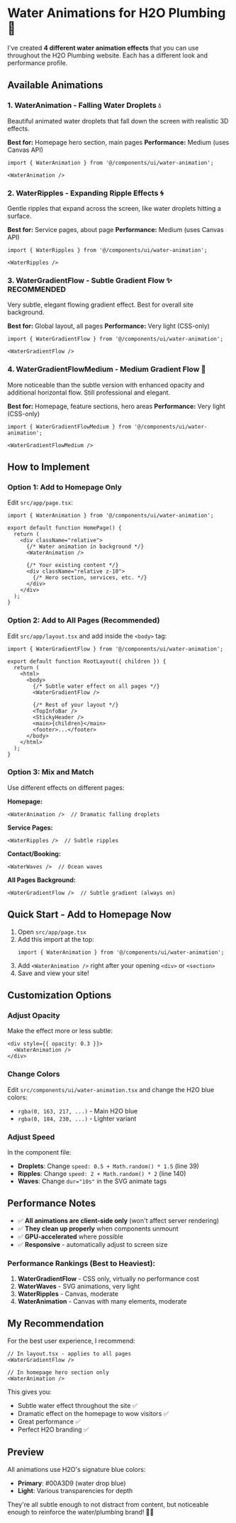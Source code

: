 # Water Animations for H2O Plumbing 🌊

I've created **4 different water animation effects** that you can use throughout the H2O Plumbing website. Each has a different look and performance profile.

## Available Animations

### 1. **WaterAnimation** - Falling Water Droplets 💧
Beautiful animated water droplets that fall down the screen with realistic 3D effects.

**Best for:** Homepage hero section, main pages
**Performance:** Medium (uses Canvas API)

```tsx
import { WaterAnimation } from '@/components/ui/water-animation';

<WaterAnimation />
```

### 2. **WaterRipples** - Expanding Ripple Effects 🌀
Gentle ripples that expand across the screen, like water droplets hitting a surface.

**Best for:** Service pages, about page
**Performance:** Medium (uses Canvas API)

```tsx
import { WaterRipples } from '@/components/ui/water-animation';

<WaterRipples />
```

### 3. **WaterGradientFlow** - Subtle Gradient Flow ✨ **RECOMMENDED**
Very subtle, elegant flowing gradient effect. Best for overall site background.

**Best for:** Global layout, all pages
**Performance:** Very light (CSS-only)

```tsx
import { WaterGradientFlow } from '@/components/ui/water-animation';

<WaterGradientFlow />
```

### 4. **WaterGradientFlowMedium** - Medium Gradient Flow 🌊
More noticeable than the subtle version with enhanced opacity and additional horizontal flow. Still professional and elegant.

**Best for:** Homepage, feature sections, hero areas
**Performance:** Very light (CSS-only)

```tsx
import { WaterGradientFlowMedium } from '@/components/ui/water-animation';

<WaterGradientFlowMedium />
```

## How to Implement

### Option 1: Add to Homepage Only

Edit `src/app/page.tsx`:

```tsx
import { WaterAnimation } from '@/components/ui/water-animation';

export default function HomePage() {
  return (
    <div className="relative">
      {/* Water animation in background */}
      <WaterAnimation />
      
      {/* Your existing content */}
      <div className="relative z-10">
        {/* Hero section, services, etc. */}
      </div>
    </div>
  );
}
```

### Option 2: Add to All Pages (Recommended)

Edit `src/app/layout.tsx` and add inside the `<body>` tag:

```tsx
import { WaterGradientFlow } from '@/components/ui/water-animation';

export default function RootLayout({ children }) {
  return (
    <html>
      <body>
        {/* Subtle water effect on all pages */}
        <WaterGradientFlow />
        
        {/* Rest of your layout */}
        <TopInfoBar />
        <StickyHeader />
        <main>{children}</main>
        <footer>...</footer>
      </body>
    </html>
  );
}
```

### Option 3: Mix and Match

Use different effects on different pages:

**Homepage:**
```tsx
<WaterAnimation />  // Dramatic falling droplets
```

**Service Pages:**
```tsx
<WaterRipples />  // Subtle ripples
```

**Contact/Booking:**
```tsx
<WaterWaves />  // Ocean waves
```

**All Pages Background:**
```tsx
<WaterGradientFlow />  // Subtle gradient (always on)
```

## Quick Start - Add to Homepage Now

1. Open `src/app/page.tsx`
2. Add this import at the top:
   ```tsx
   import { WaterAnimation } from '@/components/ui/water-animation';
   ```
3. Add `<WaterAnimation />` right after your opening `<div>` or `<section>`
4. Save and view your site!

## Customization Options

### Adjust Opacity
Make the effect more or less subtle:

```tsx
<div style={{ opacity: 0.3 }}>
  <WaterAnimation />
</div>
```

### Change Colors
Edit `src/components/ui/water-animation.tsx` and change the H2O blue colors:
- `rgba(0, 163, 217, ...)` - Main H2O blue
- `rgba(0, 184, 230, ...)` - Lighter variant

### Adjust Speed
In the component file:
- **Droplets**: Change `speed: 0.5 + Math.random() * 1.5` (line 39)
- **Ripples**: Change `speed: 2 + Math.random() * 2` (line 140)
- **Waves**: Change `dur="10s"` in the SVG animate tags

## Performance Notes

- ✅ **All animations are client-side only** (won't affect server rendering)
- ✅ **They clean up properly** when components unmount
- ✅ **GPU-accelerated** where possible
- ✅ **Responsive** - automatically adjust to screen size

### Performance Rankings (Best to Heaviest):
1. **WaterGradientFlow** - CSS only, virtually no performance cost
2. **WaterWaves** - SVG animations, very light
3. **WaterRipples** - Canvas, moderate
4. **WaterAnimation** - Canvas with many elements, moderate

## My Recommendation

For the best user experience, I recommend:

```tsx
// In layout.tsx - applies to all pages
<WaterGradientFlow />

// In homepage hero section only
<WaterAnimation />
```

This gives you:
- Subtle water effect throughout the site ✅
- Dramatic effect on the homepage to wow visitors ✅
- Great performance ✅
- Perfect H2O branding ✅

## Preview

All animations use H2O's signature blue colors:
- **Primary**: #00A3D9 (water drop blue)
- **Light**: Various transparencies for depth

They're all subtle enough to not distract from content, but noticeable enough to reinforce the water/plumbing brand! 🌊💧
